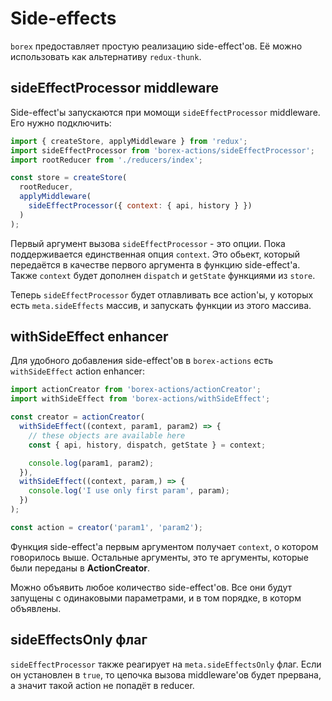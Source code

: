 # Side-effects

`borex` предоставляет простую реализацию side-effect'ов. Её можно использовать как альтернативу `redux-thunk`.

## sideEffectProcessor middleware

Side-effect'ы запускаются при момощи `sideEffectProcessor` middleware. Его нужно подключить:

```js
import { createStore, applyMiddleware } from 'redux';
import sideEffectProcessor from 'borex-actions/sideEffectProcessor';
import rootReducer from './reducers/index';

const store = createStore(
  rootReducer,
  applyMiddleware(
    sideEffectProcessor({ context: { api, history } })
  )
);
```

Первый аргумент вызова `sideEffectProcessor` - это опции. Пока поддерживается единственная опция `context`. Это обьект, который передаётся в качестве первого аргумента в функцию side-effect'а. Также `context` будет дополнен `dispatch` и `getState` функциями из `store`.

Теперь `sideEffectProcessor` будет отлавливать все action'ы, у которых есть `meta.sideEffects` массив, и запускать функции из этого массива.

## withSideEffect enhancer

Для удобного добавления side-effect'ов в `borex-actions` есть `withSideEffect` action enhancer:

```js
import actionCreator from 'borex-actions/actionCreator';
import withSideEffect from 'borex-actions/withSideEffect';

const creator = actionCreator(
  withSideEffect((context, param1, param2) => {
    // these objects are available here
    const { api, history, dispatch, getState } = context;

    console.log(param1, param2);
  }),
  withSideEffect((context, param,) => {
    console.log('I use only first param', param);
  })
);

const action = creator('param1', 'param2');

```

Функция side-effect'а первым аргументом получает `context`, о котором говорилось выше. Остальные аргументы, это те аргументы, которые были переданы в **ActionCreator**.

Можно объявить любое количество side-effect'ов. Все они будут запущены с одинаковыми параметрами, и в том порядке, в которм объявлены.

## sideEffectsOnly флаг

`sideEffectProcessor` также реагирует на `meta.sideEffectsOnly` флаг. Если он установлен в `true`, то цепочка вызова middleware'ов будет прервана, а значит такой action не попадёт в reducer.
